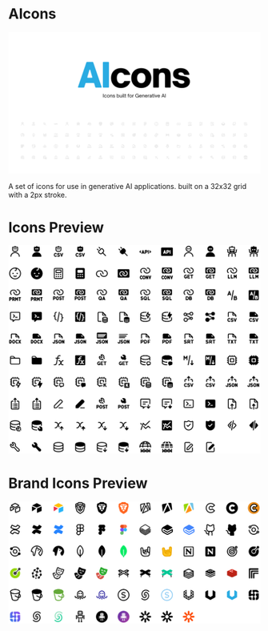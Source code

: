 # AIcons
![Image showcasing AIcons, a icon set for generative AI](assets/Cover.png)

A set of icons for use in generative AI applications. built on a 32x32 grid with a 2px stroke. 

# Icons Preview
<div align="center">
<picture>
    <source media="(prefers-color-scheme: dark)" srcset="https://raw.githubusercontent.com/abhishekshankr/AIcons/main/assets/Icons-Dark.png">
    <source media="(prefers-color-scheme: light)" srcset="https://raw.githubusercontent.com/abhishekshankr/AIcons/main/assets/Icons-Light.png">
    <img src="https://raw.githubusercontent.com/abhishekshankr/AIcons/main/assets/Icons-Light.png" alt="Your Icon Set preview">
</picture>
</div>

# Brand Icons Preview
<div align="center">
<picture>
    <source media="(prefers-color-scheme: dark)" srcset="https://raw.githubusercontent.com/abhishekshankr/AIcons/main/assets/BrandIcons-Dark.png">
    <source media="(prefers-color-scheme: light)" srcset="https://raw.githubusercontent.com/abhishekshankr/AIcons/main/assets/BrandIcons-Light.png">
    <img src="https://raw.githubusercontent.com/abhishekshankr/AIcons/main/assets/BrandIcons-Light.png" alt="Your Brand Icon Set preview">
</picture>
</div>

